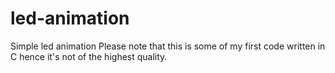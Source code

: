 # led-animation
Simple led animation
Please note that this is some of my first code written in C hence it's not of the highest quality.
